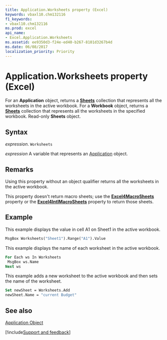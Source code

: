```yaml
---
title: Application.Worksheets property (Excel)
keywords: vbaxl10.chm132116
f1_keywords:
- vbaxl10.chm132116
ms.prod: excel
api_name:
- Excel.Application.Worksheets
ms.assetid: ee9350d3-f24e-ed40-b267-8101d3267b4d
ms.date: 06/08/2017
localization_priority: Priority
---
```



# Application.Worksheets property (Excel)

For an  **Application** object, returns a **[Sheets](Excel.Sheets.md)** collection that represents all the worksheets in the active workbook. For a **Workbook** object, returns a **[Sheets](Excel.Sheets.md)** collection that represents all the worksheets in the specified workbook. Read-only **Sheets** object.


## Syntax

_expression_. `Worksheets`

_expression_ A variable that represents an [Application](Excel.Application-graph-property.md) object.


## Remarks

Using this property without an object qualifier returns all the worksheets in the active workbook.

This property doesn't return macro sheets; use the  **[Excel4MacroSheets](Excel.Application.Excel4MacroSheets.md)** property or the **[Excel4IntlMacroSheets](Excel.Application.Excel4IntlMacroSheets.md)** property to return those sheets.


## Example

This example displays the value in cell A1 on Sheet1 in the active workbook.


```vb
MsgBox Worksheets("Sheet1").Range("A1").Value
```

This example displays the name of each worksheet in the active workbook.




```vb
For Each ws In Worksheets 
 MsgBox ws.Name 
Next ws
```

This example adds a new worksheet to the active workbook and then sets the name of the worksheet.




```vb
Set newSheet = Worksheets.Add 
newSheet.Name = "current Budget"
```


## See also


[Application Object](Excel.Application(object).md)

[!include[Support and feedback](~/includes/feedback-boilerplate.md)]